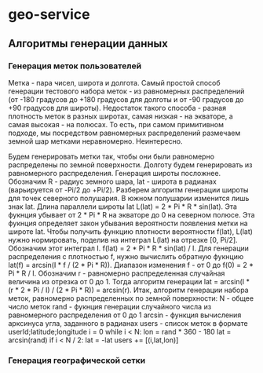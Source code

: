 # geo-service

## Алгоритмы генерации данных
### Генерация меток пользователей
Метка - пара чисел, широта и долгота. Самый простой способ генерации тестового набора меток - из равномерных распределений (от -180 градусов до +180 градусов для долготы и от -90 градусов до +90 градусов для широты). Недостаток такого способа - разная плотность меток в разных широтах, самая низкая - на экваторе, а самая высокая - на полюсах. То есть, при самом примитивном подходе, мы посредством равномерных распределений размечаем земной шар метками неравномерно. Неинтересно.

Будем генерировать метки так, чтобы они были равномерно распределены по земной поверхности. Долготу будем генерировать из равномерного распределения. Генерация широты посложнее.
Обозначим R - радиус земного шара, lat - широта в радианах (варьируется от -Pi/2 до +Pi/2). Разберем алгоритм генерации широты для точек северного полушария. В южном полушарии изменится лишь знак lat.
Длина параллели широты lat L(lat) = 2 * Pi * R * sin(lat). Эта фукнция убывает от 2 * Pi * R на экваторе до 0 на северном полюсе. Эта фукнция определяет закон убывания вероятности появления метки на широте lat. Чтобы получить функцию плотности вероятности f(lat), L(lat) нужно нормировать, поделив на интеграл L(lat) на отрезке [0, Pi/2]. Обозначим этот интеграл I. f(lat) = 2 * Pi * R * sin(lat) / I. Для генерации распределения с плотностью f, нужно вычислить обратную фукнцию lat(f) = arcsin(I * f / (2 * Pi * R)). Диапазон изменения f - от 0 до f(0) = 2 * Pi * R / I. Обозначим r - равномерно распределенная случайная величина из отрезка от 0 до 1. Тогда алгоритм генерации lat = arcsin(I * (r * 2 * Pi / I) / (2 * Pi * R)) = arcsin(r).
Итак, алгоритм генерации набора меток, равномерно распределенных по земной поверхности:
N - общее число меток
rand - фукнция генерации случайного числа из равномерного распределения от 0 до 1
arcsin - функция вычисления арксинуса угла, заданного в радианах
users - список меток в формате userId;latitude;longitude
i = 0
while i < N:
  lon = rand * 360 - 180
  lat = arcsin(rand)
  if i < N / 2:
    lat = -lat
  users += [(i,lat,lon)]

### Генерация географической сетки
